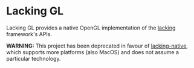 # Lacking GL

Lacking GL provides a native OpenGL implementation of the [lacking](https://github.com/mokiat/lacking) framework's APIs.

**WARNING:** This project has been deprecated in favour of [lacking-native](https://github.com/mokiat/lacking-native), which supports more platforms (also MacOS) and does not assume a particular technology.
